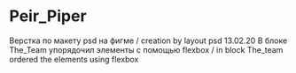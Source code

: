# Peir_Piper
Верстка по макету psd на фигме / creation by layout psd 
13.02.20 В блоке The_Team упорядочил элементы с помощью flexbox / in block The_team ordered the elements using flexbox
